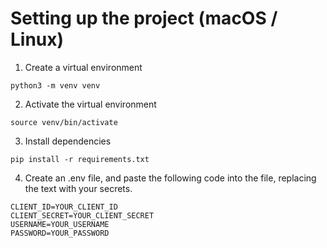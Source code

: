 # Setting up the project (macOS / Linux)

1. Create a virtual environment
```
python3 -m venv venv
```

2. Activate the virtual environment
```
source venv/bin/activate
```

3. Install dependencies
```
pip install -r requirements.txt
```

4. Create an .env file, and paste the following code into the file, replacing the text with your secrets.
``` 
CLIENT_ID=YOUR_CLIENT_ID
CLIENT_SECRET=YOUR_CLIENT_SECRET
USERNAME=YOUR_USERNAME
PASSWORD=YOUR_PASSWORD
```